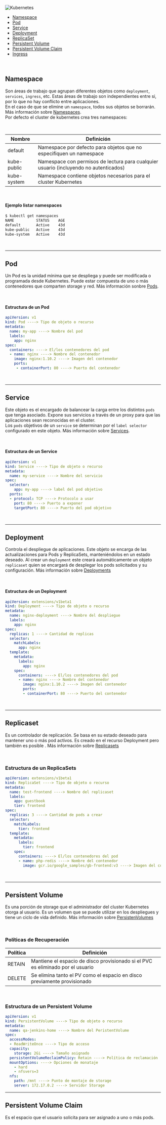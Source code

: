 ![Kubernetes](/images/kubernetes.png)

- [Namespace](#namespace)
- [Pod](#pod)
- [Service](#service)
- [Deployment](#deployment)
- [ReplicaSet](#replicaset)
- [Persistent Volume](#persistent-volume)
- [Persistent Volume Claim](#persistent-volume-claim)
- [Ingress](#ingress)

<br>

## Namespace

Son áreas de trabajo que agrupan diferentes objetos como `deployment`, `services`, `ingress`, etc. Estas áreas de trabajo son independientes entre si, por lo que no hay conflicto entre aplicaciones. <br>
En el caso de que se elimine un `namespace`, todos sus objetos se borrarán. Más información sobre [Namespaces](https://kubernetes.io/docs/concepts/overview/working-with-objects/namespaces/). <br>
Por defecto el cluster de kubernetes crea tres namespaces:

<br>

Nombre | Definición
---|---
default | Namespace por defecto para objetos que no especifiquen un namespace
kube-public | Namespace con permisos de lectura para cualquier usuario (incluyendo no autenticados)
kube-system | Namespace contiene objetos necesarios para el cluster Kubernetes

<br>

#### Ejemplo listar namespaces

```sh
$ kubectl get namespaces
NAME          STATUS    AGE
default       Active    43d
kube-public   Active    43d
kube-system   Active    43d
```

<br>

---

## Pod

Un Pod es la unidad mínima que se despliega y puede ser modificada o programada desde Kubernetes. Puede estar compuesta de uno o más contenedores que comparten storage y red. Más información sonbre [Pods](https://kubernetes.io/docs/concepts/workloads/pods/pod/).

<br>

#### Estructura de un Pod

```yaml
apiVersion: v1
kind: Pod ----> Tipo de objeto o recurso
metadata:
  name: my-app ----> Nombre del pod
  labels:
    app: nginx
spec:
  containers: ----> El/los contenedores del pod
  - name: nginx ----> Nombre del contenedor
    image: nginx:1.10.2 ----> Imagen del contenedor
    ports:
     - containerPort: 80 ----> Puerto del contenedor
```

<br>

---

## Service

Este objeto es el encargado de balancear la carga entre los distintos `pods` que tenga asociado. Expone sus servicios a través de un proxy para que las aplicaciones sean reconocidas en el cluster. <br>
Los `pods` objetivos de un `service` se determinan por el `label selector` configurado en este objeto. Más información sobre [Services](https://kubernetes.io/docs/concepts/services-networking/service/).

<br>

#### Estructura de un Service

```yaml
apiVersion: v1
kind: Service ----> Tipo de objeto o recurso
metadata:
  name: my-service ----> Nombre del servicio
spec:
  selector:
    app: my-app ----> label del pod objetivo
  ports:
  - protocol: TCP ----> Protocolo a usar
    port: 80 ----> Puerto a exponer
    targetPort: 80 ----> Puerto del pod objetivo
```

<br>

---

## Deployment

Controla el despliegue de aplicaciones. Este objeto se encarga de las actualizaciones para Pods y ReplicaSets, manteniéndolos en un estado deseado. Al crear un `deployment` este creará automáticamente un objeto `replicaset` quien se encargará de desplegar los pods solicitados y su configuración. Más información sobre [Deployments](https://kubernetes.io/docs/concepts/workloads/controllers/deployment/)

<br>

#### Estructura de un Deployment

```yaml
apiVersion: extensions/v1beta1
kind: Deployment ----> Tipo de objeto o recurso
metadata:
  name: nginx-deployment ----> Nombre del despliegue
  labels:
    app: nginx
spec:
  replicas: 1 ----> Cantidad de replicas
  selector:
    matchLabels:
      app: nginx
  template:
    metadata:
      labels:
        app: nginx
    spec:
      containers: ----> El/los contenedores del pod
      - name: nginx ----> Nombre del contenedor
        image: nginx:1.10.2 ----> Imagen del contenedor
        ports:
        - containerPort: 80 ----> Puerto del contenedor
```

<br>

---

## Replicaset

Es un controlador de replicación. Se basa en su estado deseado para mantener uno o más pod activos. Es creado en el recurso Deployment pero también es posible . Más información sobre [Replicasets](https://kubernetes.io/docs/concepts/workloads/controllers/replicaset/)

<br>

### Estructura de un ReplicaSets

```yaml
apiVersion: extensions/v1beta1
kind: ReplicaSet ----> Tipo de objeto o recurso
metadata:
  name: test-frontend ----> Nombre del replicaset
  labels:
    app: guestbook
    tier: frontend
spec:
  replicas: 3 ----> Cantidad de pods a crear
  selector:
    matchLabels:
      tier: frontend  
  template:
    metadata:
      labels:
        tier: frontend
    spec:
      containers: ----> El/los contenedores del pod
      - name: php-redis ----> Nombre del contenedor
        image: gcr.io/google_samples/gb-frontend:v3 ----> Imagen del contenedor
```

<br>

---

## Persistent Volume

Es una porción de storage que el administrador del cluster Kubernetes otorga al usuario. Es un volumen que se puede utilizar en los despliegues y tiene un ciclo de vida definido. Más información sobre [PersistenVolumes](https://kubernetes.io/docs/concepts/storage/persistent-volumes/)

<br>

### Políticas de Recuperación

Política | Definición
---|---
RETAIN | Mantiene el espacio de disco provisionado si el PVC es eliminado por el usuario
DELETE| Se elimina tanto el PV como el espacio en disco previamente provisionado

<br>

### Estructura de un Persistent Volume

```yaml
apiVersion: v1
kind: PersistentVolume ----> Tipo de objeto o recurso
metadata:
  name: qa-jenkins-home ----> Nombre del PeristentVolume
spec:
  accessModes:
  - ReadWriteOnce ----> Tipo de acceso
  capacity:
    storage: 2Gi ----> Tamaño asignado
  persistentVolumeReclaimPolicy: Retain ----> Política de reclamación
  mountOptions: ----> Opciones de monataje
    - hard
    - nfsvers=3
  nfs: 
    path: /mnt ----> Punto de montaje de storage
    server: 172.17.0.2 ----> Servidor Storage
```

---

## Persistent Volume Claim

Es el espacio que el usuario solicita para ser asignado a uno o más pods.
